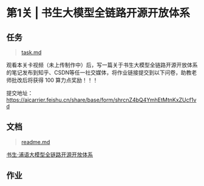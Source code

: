 # 第1关 | 书生大模型全链路开源开放体系

## 任务
> [task.md](https://github.com/InternLM/Tutorial/blob/camp3/docs/L1/HelloIntern/task.md)

观看本关卡视频（未上传制作中）后，写一篇关于书生大模型全链路开源开放体系的笔记发布到知乎、CSDN等任一社交媒体，将作业链接提交到以下问卷，助教老师批改后将获得 100 算力点奖励！！！

提交地址：https://aicarrier.feishu.cn/share/base/form/shrcnZ4bQ4YmhEtMtnKxZUcf1vd

## 文档
> [readme.md](https://github.com/InternLM/Tutorial/blob/camp3/docs/L1/HelloIntern/readme.md)

[书生·浦语大模型全链路开源开放体系](https://www.bilibili.com/video/BV18142187g5/)

## 作业

